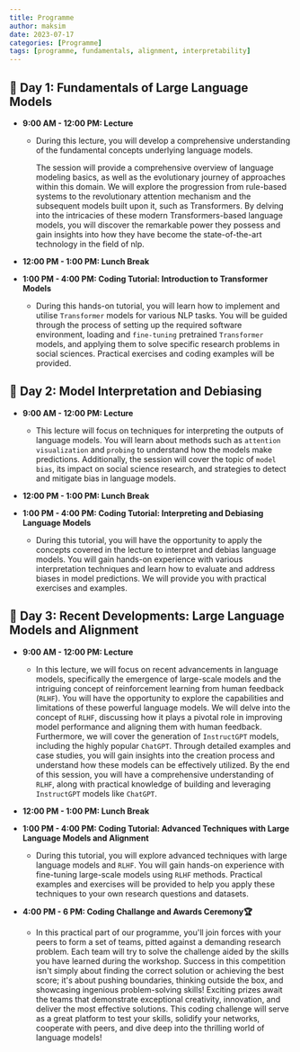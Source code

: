 ```yaml
---
title: Programme
author: maksim
date: 2023-07-17
categories: [Programme]
tags: [programme, fundamentals, alignment, interpretability]
---
```



## **📅 Day 1: Fundamentals of Large Language Models**

- **9:00 AM - 12:00 PM: Lecture**

   + During this lecture, you will develop a comprehensive understanding of the fundamental concepts underlying language models. 
  
      The session will provide a comprehensive overview of language modeling basics, as well as the evolutionary journey of
      approaches within this domain. We will explore the progression from rule-based systems to
      the revolutionary attention mechanism and the subsequent models built upon it, such as
      Transformers. By delving into the intricacies of these modern Transformers-based language
      models, you  will discover the remarkable power they possess and gain insights into
      how they have become the state-of-the-art technology in the field of nlp.

- **12:00 PM - 1:00 PM: Lunch Break**

- **1:00 PM - 4:00 PM: Coding Tutorial: Introduction to Transformer Models**

  + During this hands-on tutorial, you will learn how to implement and utilise
    `Transformer` models for various NLP tasks. You will be guided through the process of setting
    up the required software environment, loading and `fine-tuning` pretrained `Transformer`
    models, and applying them to solve specific research problems in social sciences. Practical
    exercises and coding examples will be provided.

## **📅 Day 2: Model Interpretation and Debiasing**

- **9:00 AM - 12:00 PM: Lecture**

    + This lecture will focus on techniques for interpreting the outputs of language models.
    You will learn about methods such as `attention visualization` and `probing` to
    understand how the models make predictions. Additionally, the session will cover the topic
    of `model bias`, its impact on social science research, and strategies to detect and mitigate
    bias in language models.

- **12:00 PM - 1:00 PM: Lunch Break**

- **1:00 PM - 4:00 PM: Coding Tutorial: Interpreting and Debiasing Language Models**

    + During this tutorial, you will have the opportunity to apply the concepts covered in
    the lecture to interpret and debias language models. You will gain hands-on experience
    with various interpretation techniques and learn how to evaluate and address biases in
    model predictions. We will provide you with practical exercises and examples.

## **📅 Day 3: Recent Developments: Large Language Models and Alignment**

- **9:00 AM - 12:00 PM: Lecture**

    + In this lecture, we will focus on recent advancements in language models, specifically the
    emergence of large-scale models and the intriguing concept of reinforcement learning from
    human feedback (`RLHF`). You will have the opportunity to explore the capabilities
    and limitations of these powerful language models. We will delve into the concept of `RLHF`,
    discussing how it plays a pivotal role in improving model performance and aligning them
    with human feedback. Furthermore, we will cover the generation of `InstructGPT` models,
    including the highly popular `ChatGPT`. Through detailed examples and case studies,
    you will gain insights into the creation process and understand how these models
    can be effectively utilized. By the end of this session, you will have a comprehensive
    understanding of `RLHF`, along with practical knowledge of building and leveraging
    `InstructGPT` models like `ChatGPT`.

- **12:00 PM - 1:00 PM: Lunch Break**

- **1:00 PM - 4:00 PM: Coding Tutorial: Advanced Techniques with Large Language Models and
Alignment**

     + During this tutorial, you will explore advanced techniques with large language
    models and `RLHF`. You will gain hands-on experience with fine-tuning large-scale models
    using `RLHF` methods. Practical examples and exercises will be provided to help you
    apply these techniques to your own research questions and datasets.

 - **4:00 PM - 6 PM: Coding Challange and Awards Ceremony🏆**

    + In this practical part of our programme, you'll join forces with your peers to form a set of teams, pitted against a demanding research problem. Each team will try to solve the challenge aided by the skills you have learned during the workshop. Success in this competition isn't simply about finding the correct solution or achieving the best score; it's about pushing boundaries, thinking outside the box, and showcasing ingenious problem-solving skills! Exciting prizes await the teams that demonstrate exceptional creativity, innovation, and deliver the most effective solutions. This coding challenge will serve as a great platform to test your skills, solidify your networks, cooperate with peers, and dive deep into the thrilling world of language models!  

